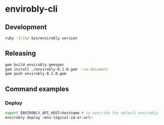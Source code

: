 # envirobly-cli

## Development

```sh
ruby -Ilib/ bin/envirobly version
```

## Releasing

```sh
gem build envirobly.gemspec
gem install ./envirobly-0.1.0.gem --no-document
gem push envirobly-0.1.0.gem
```

## Command examples

### Deploy

```sh
export ENVIROBLY_API_HOST=hostname # to override the default envirobly.com
envirobly deploy <env-logical-id-or-url>
```
